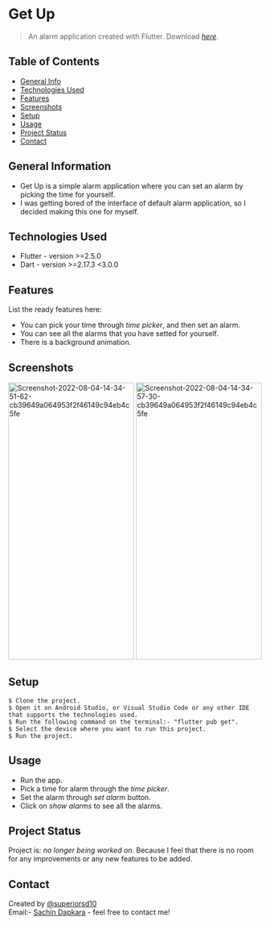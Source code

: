 # Get Up
> An alarm application created with Flutter.
> Download [_here_](https://drive.google.com/file/d/1GtTEIsvv7oZUWf2ZyD7vJR9mp8CBj6nw/view?usp=sharing). <!-- If you have the project hosted somewhere, include the link here. -->

## Table of Contents
* [General Info](#general-information)
* [Technologies Used](#technologies-used)
* [Features](#features)
* [Screenshots](#screenshots)
* [Setup](#setup)
* [Usage](#usage)
* [Project Status](#project-status)
* [Contact](#contact)
<!-- * [License](#license) -->


## General Information
- Get Up is a simple alarm application where you can set an alarm by picking the time for yourself.
- I was getting bored of the interface of default alarm application, so I decided making this one for myself.
<!-- You don't have to answer all the questions - just the ones relevant to your project. -->


## Technologies Used
- Flutter - version >=2.5.0
- Dart - version >=2.17.3 <3.0.0


## Features
List the ready features here:
- You can pick your time through _time picker_, and then set an alarm. 
- You can see all the alarms that you have setted for yourself.
- There is a background animation.


## Screenshots
<a href="https://ibb.co/7VS6xZz"><img src="https://i.ibb.co/vmcKCTB/Screenshot-2022-08-04-14-34-51-62-cb39649a064953f2f46149c94eb4c5fe.jpg" alt="Screenshot-2022-08-04-14-34-51-62-cb39649a064953f2f46149c94eb4c5fe" border="0" width=250 height=550></a>
<a href="https://ibb.co/s3gFHxH"><img src="https://i.ibb.co/3hT0z6z/Screenshot-2022-08-04-14-34-57-30-cb39649a064953f2f46149c94eb4c5fe.jpg" alt="Screenshot-2022-08-04-14-34-57-30-cb39649a064953f2f46149c94eb4c5fe" border="0" width=250 height=550></a>
<!-- If you have screenshots you'd like to share, include them here. -->


## Setup
```
$ Clone the project.
$ Open it on Android Studio, or Visual Studio Code or any other IDE that supports the technologies used.
$ Run the following command on the terminal:- "flutter pub get".
$ Select the device where you want to run this project.
$ Run the project.
```


## Usage
- Run the app. 
- Pick a time for alarm through the _time picker_.
- Set the alarm through _set alarm_ button. 
- Click on _show alarms_ to see all the alarms.


## Project Status
Project is: _no longer being worked on_. Because I feel that there is no room for any improvements or any new features to be added.



## Contact
Created by [@superiorsd10](https://github.com/superiorsd10)   
Email:- [Sachin Dapkara](mailto:sachindapkara6@gmail.com) - feel free to contact me!


<!-- Optional -->
<!-- ## License -->
<!-- This project is open source and available under the [... License](). -->

<!-- You don't have to include all sections - just the one's relevant to your project -->
